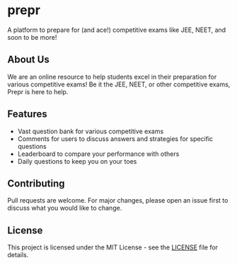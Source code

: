 # prepr
A platform to prepare for (and ace!) competitive exams like JEE, NEET, and soon to be more!

## About Us
We are an online resource to help students excel in their preparation for various competitive exams! Be it the JEE, NEET, or other competitive exams, Prepr is here to help.

## Features
- Vast question bank for various competitive exams
- Comments for users to discuss answers and strategies for specific questions
- Leaderboard to compare your performance with others
- Daily questions to keep you on your toes

## Contributing

Pull requests are welcome. For major changes, please open an issue first to discuss what you would like to change.

## License

This project is licensed under the MIT License - see the [LICENSE](LICENSE) file for details.

